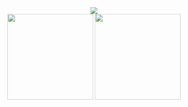 <center>
<img align="center" src="https://capsule-render.vercel.app/api?type=rect&text=print%28%22Hello%20World%22%29&fontSize=50&theme=onedark" />
<div class="flex">
<img height=200 align="center" src="https://github-readme-stats.vercel.app/api?username=w1gs&theme=calm&layout=compact&rank_icon=github&hide_progress=true" />
<img height=200 align="center" src="https://github-readme-stats.vercel.app/api/top-langs?username=w1gs&layout=compact&langs_count=8&card_width=495&theme=calm" />
</div>
</center>